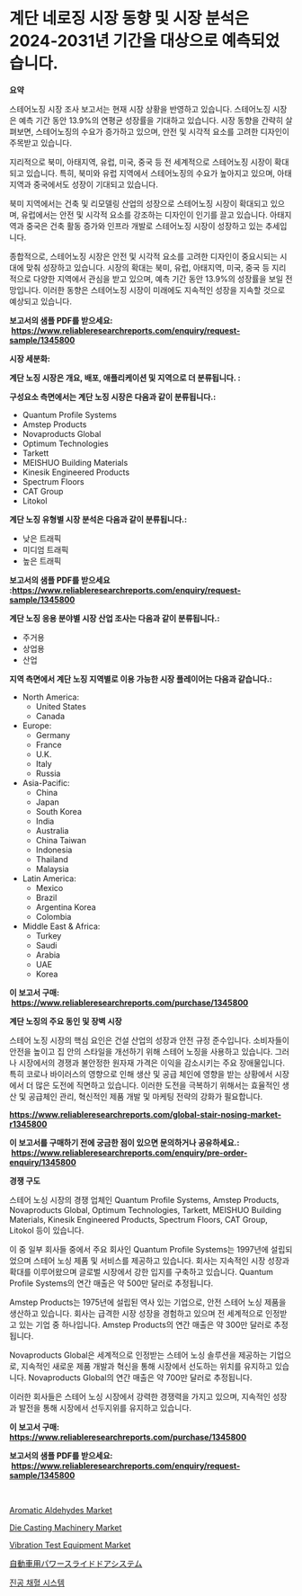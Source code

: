 <p><h1>계단 네로징 시장 동향 및 시장 분석은 2024-2031년 기간을 대상으로 예측되었습니다.</h1></p><p><strong>요약</strong></p>
<p><p>스테어노징 시장 조사 보고서는 현재 시장 상황을 반영하고 있습니다. 스테어노징 시장은 예측 기간 동안 13.9%의 연평균 성장률을 기대하고 있습니다. 시장 동향을 간략히 살펴보면, 스테어노징의 수요가 증가하고 있으며, 안전 및 시각적 요소를 고려한 디자인이 주목받고 있습니다.</p><p>지리적으로 북미, 아태지역, 유럽, 미국, 중국 등 전 세계적으로 스테어노징 시장이 확대되고 있습니다. 특히, 북미와 유럽 지역에서 스테어노징의 수요가 높아지고 있으며, 아태지역과 중국에서도 성장이 기대되고 있습니다.</p><p>북미 지역에서는 건축 및 리모델링 산업의 성장으로 스테어노징 시장이 확대되고 있으며, 유럽에서는 안전 및 시각적 요소를 강조하는 디자인이 인기를 끌고 있습니다. 아태지역과 중국은 건축 활동 증가와 인프라 개발로 스테어노징 시장이 성장하고 있는 추세입니다.</p><p>종합적으로, 스테어노징 시장은 안전 및 시각적 요소를 고려한 디자인이 중요시되는 시대에 맞춰 성장하고 있습니다. 시장의 확대는 북미, 유럽, 아태지역, 미국, 중국 등 지리적으로 다양한 지역에서 관심을 받고 있으며, 예측 기간 동안 13.9%의 성장률을 보일 전망입니다. 이러한 동향은 스테어노징 시장이 미래에도 지속적인 성장을 지속할 것으로 예상되고 있습니다.</p></p>
<p><strong>보고서의 샘플 PDF를 받으세요: &nbsp;<a href="https://www.reliableresearchreports.com/enquiry/request-sample/1345800">https://www.reliableresearchreports.com/enquiry/request-sample/1345800</a></strong></p>
<p><strong>시장 세분화:</strong></p>
<p><strong> 계단 노징 시장은 개요, 배포, 애플리케이션 및 지역으로 더 분류됩니다. :</strong></p>
<p><strong>구성요소 측면에서는 계단 노징 시장은 다음과 같이 분류됩니다.:</strong></p>
<p><ul><li>Quantum Profile Systems</li><li>Amstep Products</li><li>Novaproducts Global</li><li>Optimum Technologies</li><li>Tarkett</li><li>MEISHUO Building Materials</li><li>Kinesik Engineered Products</li><li>Spectrum Floors</li><li>CAT Group</li><li>Litokol</li></ul></p>
<p><strong> 계단 노징 유형별 시장 분석은 다음과 같이 분류됩니다.:</strong></p>
<p><ul><li>낮은 트래픽</li><li>미디엄 트래픽</li><li>높은 트래픽</li></ul></p>
<p><strong>보고서의 샘플 PDF를 받으세요 :<a href="https://www.reliableresearchreports.com/enquiry/request-sample/1345800">https://www.reliableresearchreports.com/enquiry/request-sample/1345800</a></strong></p>
<p><strong> 계단 노징 응용 분야별 시장 산업 조사는 다음과 같이 분류됩니다.:</strong></p>
<p><ul><li>주거용</li><li>상업용</li><li>산업</li></ul></p>
<p><strong>지역 측면에서 계단 노징 지역별로 이용 가능한 시장 플레이어는 다음과 같습니다.:</strong></p>
<p><ul>
    <li>
        North America:
        <ul>
            <li>United States</li>
            <li>Canada</li>
        </ul>
    </li>
    <li>
        Europe:
        <ul>
            <li>Germany</li>
            <li>France</li>
            <li>U.K.</li>
            <li>Italy</li>
            <li>Russia</li>
        </ul>
    </li>
    <li>
        Asia-Pacific:
        <ul>
            <li>China</li>
            <li>Japan</li>
            <li>South Korea</li>
            <li>India</li>
            <li>Australia</li>
            <li>China Taiwan</li>
            <li>Indonesia</li>
            <li>Thailand</li>
            <li>Malaysia</li>
        </ul>
    </li>
    <li>
        Latin America:
        <ul>
            <li>Mexico</li>
            <li>Brazil</li>
            <li>Argentina Korea</li>
            <li>Colombia</li>
        </ul>
    </li>
    <li>
        Middle East & Africa:
        <ul>
            <li>Turkey</li>
            <li>Saudi</li>
            <li>Arabia</li>
            <li>UAE</li>
            <li>Korea</li>
        </ul>
    </li>
    </ul></p>
<p><strong>이 보고서 구매: &nbsp;<a href="https://www.reliableresearchreports.com/purchase/1345800">https://www.reliableresearchreports.com/purchase/1345800</a></strong></p>
<p><strong>계단 노징의 주요 동인 및 장벽 시장</strong></p>
<p><p>스테어 노징 시장의 핵심 요인은 건설 산업의 성장과 안전 규정 준수입니다. 소비자들이 안전을 높이고 집 안의 스타일을 개선하기 위해 스테어 노징을 사용하고 있습니다. 그러나 시장에서의 경쟁과 불안정한 원자재 가격은 이익을 감소시키는 주요 장애물입니다. 특히 코로나 바이러스의 영향으로 인해 생산 및 공급 체인에 영향을 받는 상황에서 시장에서 더 많은 도전에 직면하고 있습니다. 이러한 도전을 극복하기 위해서는 효율적인 생산 및 공급체인 관리, 혁신적인 제품 개발 및 마케팅 전략의 강화가 필요합니다.</p></p>
<p><strong><a href="https://www.reliableresearchreports.com/global-stair-nosing-market-r1345800">https://www.reliableresearchreports.com/global-stair-nosing-market-r1345800</a></strong></p>
<p><strong>이 보고서를 구매하기 전에 궁금한 점이 있으면 문의하거나 공유하세요.: &nbsp;<a href="https://www.reliableresearchreports.com/enquiry/pre-order-enquiry/1345800">https://www.reliableresearchreports.com/enquiry/pre-order-enquiry/1345800</a></strong></p>
<p><strong>경쟁 구도</strong></p>
<p><p>스테어 노싱 시장의 경쟁 업체인 Quantum Profile Systems, Amstep Products, Novaproducts Global, Optimum Technologies, Tarkett, MEISHUO Building Materials, Kinesik Engineered Products, Spectrum Floors, CAT Group, Litokol 등이 있습니다. </p><p>이 중 일부 회사들 중에서 주요 회사인 Quantum Profile Systems는 1997년에 설립되었으며 스테어 노싱 제품 및 서비스를 제공하고 있습니다. 회사는 지속적인 시장 성장과 확대를 이루어왔으며 글로벌 시장에서 강한 입지를 구축하고 있습니다. Quantum Profile Systems의 연간 매출은 약 500만 달러로 추정됩니다.</p><p>Amstep Products는 1975년에 설립된 역사 있는 기업으로, 안전 스테어 노싱 제품을 생산하고 있습니다. 회사는 급격한 시장 성장을 경험하고 있으며 전 세계적으로 인정받고 있는 기업 중 하나입니다. Amstep Products의 연간 매출은 약 300만 달러로 추정됩니다.</p><p>Novaproducts Global은 세계적으로 인정받는 스테어 노싱 솔루션을 제공하는 기업으로, 지속적인 새로운 제품 개발과 혁신을 통해 시장에서 선도하는 위치를 유지하고 있습니다. Novaproducts Global의 연간 매출은 약 700만 달러로 추정됩니다.</p><p>이러한 회사들은 스테어 노싱 시장에서 강력한 경쟁력을 가지고 있으며, 지속적인 성장과 발전을 통해 시장에서 선두지위를 유지하고 있습니다.</p></p>
<p><strong>이 보고서 구매: &nbsp; <a href="https://www.reliableresearchreports.com/purchase/1345800">https://www.reliableresearchreports.com/purchase/1345800</a></strong></p>
<p><strong>보고서의 샘플 PDF를 받으세요: &nbsp;<a href="https://www.reliableresearchreports.com/enquiry/request-sample/1345800">https://www.reliableresearchreports.com/enquiry/request-sample/1345800</a></strong><strong></strong></p>
<p>&nbsp;</p>
<p><p><a href="https://issuu.com/reportprime-2/docs/aromatic-aldehydes-market-size-2030.pptx">Aromatic Aldehydes Market</a></p><p><a href="https://github.com/gdfhhhj/Market-Research-Report-List-4/blob/main/die-casting-machinery-market.md">Die Casting Machinery Market</a></p><p><a href="https://github.com/julyju69/Market-Research-Report-List-2/blob/main/vibration-test-equipment-market.md">Vibration Test Equipment Market</a></p><p><a href="https://github.com/AaronVargas43/Market-Research-Report-List-1/blob/main/798170722428.md">自動車用パワースライドドアシステム</a></p><p><a href="https://github.com/Howaoole34545/Market-Research-Report-List-1/blob/main/609728720459.md">진공 채혈 시스템</a></p></p>